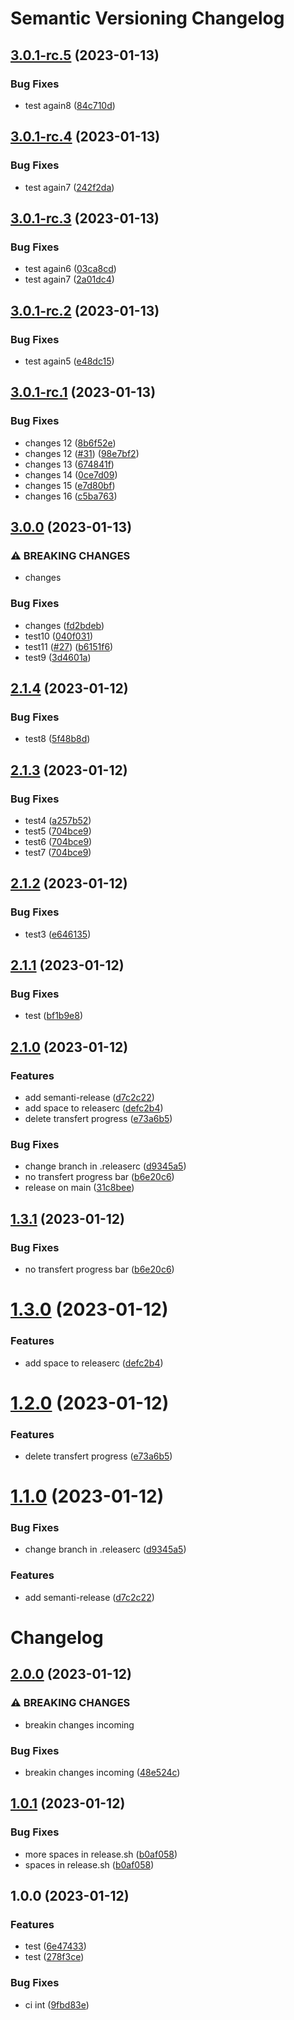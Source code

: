 # Semantic Versioning Changelog

## [3.0.1-rc.5](https://github.com/davdarras/test-release/compare/3.0.1-rc.4...3.0.1-rc.5) (2023-01-13)


### Bug Fixes

* test again8 ([84c710d](https://github.com/davdarras/test-release/commit/84c710d8938d6b76b0f897f76be468a0672b4340))

## [3.0.1-rc.4](https://github.com/davdarras/test-release/compare/3.0.1-rc.3...3.0.1-rc.4) (2023-01-13)


### Bug Fixes

* test again7 ([242f2da](https://github.com/davdarras/test-release/commit/242f2daf0ba8d27aba7f04ee390176e67f3e33c0))

## [3.0.1-rc.3](https://github.com/davdarras/test-release/compare/3.0.1-rc.2...3.0.1-rc.3) (2023-01-13)


### Bug Fixes

* test again6 ([03ca8cd](https://github.com/davdarras/test-release/commit/03ca8cd5a38c97f2e5a317ff31b6700e0f309776))
* test again7 ([2a01dc4](https://github.com/davdarras/test-release/commit/2a01dc4dae613606bea30e6021c14977867588a3))

## [3.0.1-rc.2](https://github.com/davdarras/test-release/compare/3.0.1-rc.1...3.0.1-rc.2) (2023-01-13)


### Bug Fixes

* test again5 ([e48dc15](https://github.com/davdarras/test-release/commit/e48dc1557d52f8ec5ea635452cddb20fda25ecf3))

## [3.0.1-rc.1](https://github.com/davdarras/test-release/compare/v3.0.0...3.0.1-rc.1) (2023-01-13)


### Bug Fixes

* changes 12 ([8b6f52e](https://github.com/davdarras/test-release/commit/8b6f52ef0269ae60b76d9a1ff751c9e958b85586))
* changes 12 ([#31](https://github.com/davdarras/test-release/issues/31)) ([98e7bf2](https://github.com/davdarras/test-release/commit/98e7bf23c074d3d4f4d845c44799ba646c01a60d))
* changes 13 ([674841f](https://github.com/davdarras/test-release/commit/674841ffcf079eafad323e6a0f9778c884416195))
* changes 14 ([0ce7d09](https://github.com/davdarras/test-release/commit/0ce7d099fd81cfc2120e7af9f133e3d86cdd6587))
* changes 15 ([e7d80bf](https://github.com/davdarras/test-release/commit/e7d80bfbf4a9f2398efde80285cf43c3cd7150f6))
* changes 16 ([c5ba763](https://github.com/davdarras/test-release/commit/c5ba763b523f42114d23b82787567d545223a4b2))

## [3.0.0](https://github.com/davdarras/test-release/compare/v2.1.4...v3.0.0) (2023-01-13)


### ⚠ BREAKING CHANGES

* changes

### Bug Fixes

* changes ([fd2bdeb](https://github.com/davdarras/test-release/commit/fd2bdebcc211049d38aae7f5f030b154c0129c01))
* test10 ([040f031](https://github.com/davdarras/test-release/commit/040f031a40e172421178cc4adb2f5c773662f7d3))
* test11 ([#27](https://github.com/davdarras/test-release/issues/27)) ([b6151f6](https://github.com/davdarras/test-release/commit/b6151f6a4f85d4286b090cceda972b998ff69740))
* test9 ([3d4601a](https://github.com/davdarras/test-release/commit/3d4601a71ed6463ff72bdfaa08298792d55dffee))

## [2.1.4](https://github.com/davdarras/test-release/compare/v2.1.3...v2.1.4) (2023-01-12)


### Bug Fixes

* test8 ([5f48b8d](https://github.com/davdarras/test-release/commit/5f48b8d4480a8caa8ceaf8b563c158da9083d20b))

## [2.1.3](https://github.com/davdarras/test-release/compare/v2.1.2...v2.1.3) (2023-01-12)


### Bug Fixes

* test4 ([a257b52](https://github.com/davdarras/test-release/commit/a257b52f87fb1cee3444d2f5149ce8d500549b58))
* test5 ([704bce9](https://github.com/davdarras/test-release/commit/704bce9d15c3b3bad948d2382236947136b3559f))
* test6 ([704bce9](https://github.com/davdarras/test-release/commit/704bce9d15c3b3bad948d2382236947136b3559f))
* test7 ([704bce9](https://github.com/davdarras/test-release/commit/704bce9d15c3b3bad948d2382236947136b3559f))

## [2.1.2](https://github.com/davdarras/test-release/compare/v2.1.1...v2.1.2) (2023-01-12)


### Bug Fixes

* test3 ([e646135](https://github.com/davdarras/test-release/commit/e646135d152c96d64bf5231ed8a730d3cf7f8217))

## [2.1.1](https://github.com/davdarras/test-release/compare/v2.1.0...v2.1.1) (2023-01-12)


### Bug Fixes

* test ([bf1b9e8](https://github.com/davdarras/test-release/commit/bf1b9e852aa51624f30bbe6241529ebf3565ede7))

## [2.1.0](https://github.com/davdarras/test-release/compare/v2.0.0...v2.1.0) (2023-01-12)


### Features

* add semanti-release ([d7c2c22](https://github.com/davdarras/test-release/commit/d7c2c22848433b928a5a2c5bf5a74b7dcea48412))
* add space to releaserc ([defc2b4](https://github.com/davdarras/test-release/commit/defc2b4e34e7034bd4b4f1e2d2746d7154466b76))
* delete transfert progress ([e73a6b5](https://github.com/davdarras/test-release/commit/e73a6b51b900ce4df49d4c4822fc800e303816ab))


### Bug Fixes

* change branch in .releaserc ([d9345a5](https://github.com/davdarras/test-release/commit/d9345a5b223a32f1af965c50a1d319fdd39e0067))
* no transfert progress bar ([b6e20c6](https://github.com/davdarras/test-release/commit/b6e20c6d65f9ef9e2e0f22c5e2215efd2eed7145))
* release on main ([31c8bee](https://github.com/davdarras/test-release/commit/31c8beeacd438ef595ffcf496e2db7b2021a424a))

## [1.3.1](https://github.com/davdarras/test-release/compare/v1.3.0...v1.3.1) (2023-01-12)


### Bug Fixes

* no transfert progress bar ([b6e20c6](https://github.com/davdarras/test-release/commit/b6e20c6d65f9ef9e2e0f22c5e2215efd2eed7145))

# [1.3.0](https://github.com/davdarras/test-release/compare/v1.2.0...v1.3.0) (2023-01-12)


### Features

* add space to releaserc ([defc2b4](https://github.com/davdarras/test-release/commit/defc2b4e34e7034bd4b4f1e2d2746d7154466b76))

# [1.2.0](https://github.com/davdarras/test-release/compare/v1.1.0...v1.2.0) (2023-01-12)


### Features

* delete transfert progress ([e73a6b5](https://github.com/davdarras/test-release/commit/e73a6b51b900ce4df49d4c4822fc800e303816ab))

# [1.1.0](https://github.com/davdarras/test-release/compare/v1.0.1...v1.1.0) (2023-01-12)


### Bug Fixes

* change branch in .releaserc ([d9345a5](https://github.com/davdarras/test-release/commit/d9345a5b223a32f1af965c50a1d319fdd39e0067))


### Features

* add semanti-release ([d7c2c22](https://github.com/davdarras/test-release/commit/d7c2c22848433b928a5a2c5bf5a74b7dcea48412))

# Changelog

## [2.0.0](https://github.com/davdarras/test-release/compare/v1.0.1...v2.0.0) (2023-01-12)


### ⚠ BREAKING CHANGES

* breakin changes incoming

### Bug Fixes

* breakin changes incoming ([48e524c](https://github.com/davdarras/test-release/commit/48e524cc19a90f2129199df856626e63a80ef436))

## [1.0.1](https://github.com/davdarras/test-release/compare/v1.0.0...v1.0.1) (2023-01-12)


### Bug Fixes

* more spaces in release.sh ([b0af058](https://github.com/davdarras/test-release/commit/b0af05804967ce055f7320c675a2cac2d1f7fd01))
* spaces in release.sh ([b0af058](https://github.com/davdarras/test-release/commit/b0af05804967ce055f7320c675a2cac2d1f7fd01))

## 1.0.0 (2023-01-12)


### Features

* test ([6e47433](https://github.com/davdarras/test-release/commit/6e474338300da5ccda1c3c095356ff8b5bf7135a))
* test ([278f3ce](https://github.com/davdarras/test-release/commit/278f3ce517d96f234d51e4774a6346c907ae0ac6))


### Bug Fixes

* ci int ([9fbd83e](https://github.com/davdarras/test-release/commit/9fbd83e30ab38c678cdf48993424df085e985079))
